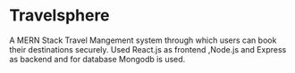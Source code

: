 # Travelsphere
A MERN Stack Travel Mangement system through which users can book their destinations securely. Used React.js as frontend ,Node.js and Express as backend and for database Mongodb is used. 
